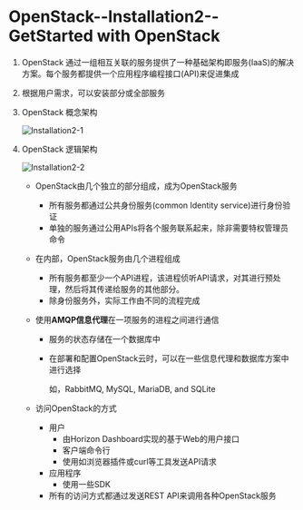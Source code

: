 # OpenStack--Installation2--GetStarted with OpenStack

1. OpenStack 通过一组相互关联的服务提供了一种基础架构即服务(IaaS)的解决方案。每个服务都提供一个应用程序编程接口(API)来促进集成

2. 根据用户需求，可以安装部分或全部服务

3. OpenStack 概念架构

   ![Installation2-1](E:\Notes\OpenStack\Installation2-1.png)

4. OpenStack 逻辑架构

   ![Installation2-2](E:\Notes\OpenStack\Installation2-2.png)

   + OpenStack由几个独立的部分组成，成为OpenStack服务

     + 所有服务都通过公共身份服务(common Identity service)进行身份验证
     + 单独的服务通过公用APIs将各个服务联系起来，除非需要特权管理员命令

   + 在内部，OpenStack服务由几个进程组成

     + 所有服务都至少一个API进程，该进程侦听API请求，对其进行预处理，然后将其传递给服务的其他部分。
     + 除身份服务外，实际工作由不同的流程完成

   + 使用**AMQP信息代理**在一项服务的进程之间进行通信

     + 服务的状态存储在一个数据库中

     + 在部署和配置OpenStack云时，可以在一些信息代理和数据库方案中进行选择

       如，RabbitMQ, MySQL, MariaDB, and SQLite

   + 访问OpenStack的方式

     + 用户
       + 由Horizon Dashboard实现的基于Web的用户接口
       + 客户端命令行
       + 使用如浏览器插件或curl等工具发送API请求
     + 应用程序
       + 使用一些SDK
     + 所有的访问方式都通过发送REST API来调用各种OpenStack服务

     

   

